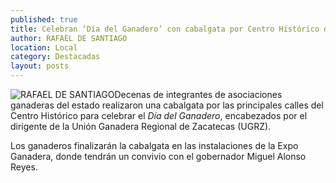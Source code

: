 ```yaml
---
published: true
title: Celebran ‘Día del Ganadero’ con cabalgata por Centro Histórico de Zacatecas
author: RAFAEL DE SANTIAGO
location: Local
category: Destacadas
layout: posts
---
```


![RAFAEL DE SANTIAGO](http://i.imgur.com/XUlDJwFm.jpg)Decenas de integrantes de asociaciones ganaderas del estado realizaron una cabalgata por las principales calles del Centro Histórico para celebrar el _Día del Ganadero_, encabezados por el dirigente de la Unión Ganadera Regional de Zacatecas (UGRZ).

Los ganaderos finalizarán la cabalgata en las instalaciones de la Expo Ganadera, donde tendrán un convivio con el gobernador Miguel Alonso Reyes.
